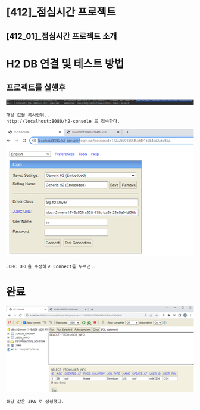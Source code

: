 # [412]_점심시간 프로젝트
## [412_01]_점심시간 프로젝트 소개


# H2 DB 연결 및 테스트 방법

## 프로젝트를 실행후
![img.png](img.png)

    해당 값을 복사한뒤.. 
    http://localhost:8080/h2-console 로 접속한다.

![img_1.png](img_1.png)  
    
    JDBC URL을 수정하고 Connect를 누르면..

# 완료
![img_2.png](img_2.png)

    해당 값은 JPA 로 생성했다.